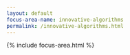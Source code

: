 ```yaml
---
layout: default
focus-area-name: innovative-algorithms
permalink: /innovative-algorithms.html
---
```


{% include focus-area.html %}
